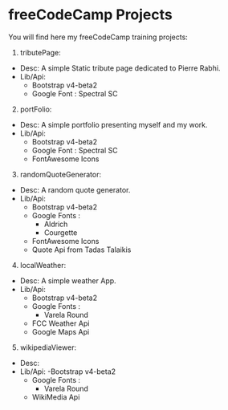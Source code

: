 # freeCodeCamp Projects

You will find here my freeCodeCamp training projects:

1. tributePage:
  - Desc: A simple Static tribute page dedicated to Pierre Rabhi.
  - Lib/Api:
    - Bootstrap v4-beta2
    - Google Font : Spectral SC

2. portFolio:
  - Desc: A simple portfolio presenting myself and my work.
  - Lib/Api:
    - Bootstrap v4-beta2
    - Google Font : Spectral SC
    - FontAwesome Icons

3. randomQuoteGenerator:
  - Desc: A random quote generator.
  - Lib/Api:
    - Bootstrap v4-beta2
    - Google Fonts :
      - Aldrich
      - Courgette
    - FontAwesome Icons
    - Quote Api from Tadas Talaikis

4. localWeather:
  - Desc: A simple weather App.
  - Lib/Api:
    - Bootstrap v4-beta2
    - Google Fonts :
      - Varela Round
    - FCC Weather Api
    - Google Maps Api

5. wikipediaViewer:
  - Desc:
  - Lib/Api:
    -Bootstrap v4-beta2
    - Google Fonts :
      - Varela Round
    - WikiMedia Api 
